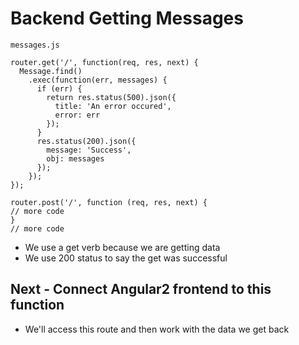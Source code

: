 # Backend Getting Messages
`messages.js`

```
router.get('/', function(req, res, next) {
  Message.find()
    .exec(function(err, messages) {
      if (err) {
        return res.status(500).json({
          title: 'An error occured',
          error: err
        });
      }
      res.status(200).json({
        message: 'Success',
        obj: messages
      });
    });
});

router.post('/', function (req, res, next) {
// more code
}
// more code
```

* We use a get verb because we are getting data
* We use 200 status to say the get was successful

## Next - Connect Angular2 frontend to this function
* We'll access this route and then work with the data we get back
